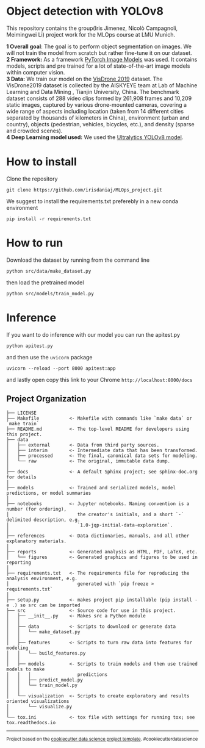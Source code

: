 Object detection with YOLOv8
==============================

This repository contains the group(Iris Jimenez, Nicolò Campagnoli, Meimingwei Li) project work for the MLOps course at LMU Munich. 


**1 Overall goal**: The goal is to perform object segmentation on images. We will not train the model from scratch but rather fine-tune it on our dataset. \
**2 Framework:** As a framework [PyTorch Image Models](https://github.com/huggingface/pytorch-image-models) was used. It contains models, scripts and pre trained for a lot of state-of-the-art image models within computer vision.\
**3 Data:** We train our model on the [VisDrone 2019](https://github.com/VisDrone/VisDrone-Dataset) dataset. The VisDrone2019 dataset is collected by the AISKYEYE team at Lab of Machine Learning and Data Mining , Tianjin University, China. The benchmark dataset consists of 288 video clips formed by 261,908 frames and 10,209 static images, captured by various drone-mounted cameras, covering a wide range of aspects including location (taken from 14 different cities separated by thousands of kilometers in China), environment (urban and country), objects (pedestrian, vehicles, bicycles, etc.), and density (sparse and crowded scenes).  \
**4 Deep Learning model used:**  We used the [Ultralytics YOLOv8 model](https://github.com/ultralytics/ultralytics).

# How to install 
Clone the repository 
```
git clone https://github.com/irisdaniaj/MLOps_project.git
```
We suggest to install the requirements.txt preferebly in a new conda environment 
```
pip install -r requirements.txt
``` 
# How to run 
Download the dataset by running from the command line
```
python src/data/make_dataset.py 
```
then load the pretrained model 
```
python src/models/train_model.py
```
# Inference 
If you want to do inference with our model you can run the apitest.py 
```
python apitest.py
```
and then use the `uvicorn` package 
```
uvicorn --reload --port 8000 apitest:app
```
and lastly open copy this link to your Chrome `http://localhost:8000/docs`



Project Organization
------------

    ├── LICENSE
    ├── Makefile           <- Makefile with commands like `make data` or `make train`
    ├── README.md          <- The top-level README for developers using this project.
    ├── data
    │   ├── external       <- Data from third party sources.
    │   ├── interim        <- Intermediate data that has been transformed.
    │   ├── processed      <- The final, canonical data sets for modeling.
    │   └── raw            <- The original, immutable data dump.
    │
    ├── docs               <- A default Sphinx project; see sphinx-doc.org for details
    │
    ├── models             <- Trained and serialized models, model predictions, or model summaries
    │
    ├── notebooks          <- Jupyter notebooks. Naming convention is a number (for ordering),
    │                         the creator's initials, and a short `-` delimited description, e.g.
    │                         `1.0-jqp-initial-data-exploration`.
    │
    ├── references         <- Data dictionaries, manuals, and all other explanatory materials.
    │
    ├── reports            <- Generated analysis as HTML, PDF, LaTeX, etc.
    │   └── figures        <- Generated graphics and figures to be used in reporting
    │
    ├── requirements.txt   <- The requirements file for reproducing the analysis environment, e.g.
    │                         generated with `pip freeze > requirements.txt`
    │
    ├── setup.py           <- makes project pip installable (pip install -e .) so src can be imported
    ├── src                <- Source code for use in this project.
    │   ├── __init__.py    <- Makes src a Python module
    │   │
    │   ├── data           <- Scripts to download or generate data
    │   │   └── make_dataset.py
    │   │
    │   ├── features       <- Scripts to turn raw data into features for modeling
    │   │   └── build_features.py
    │   │
    │   ├── models         <- Scripts to train models and then use trained models to make
    │   │   │                 predictions
    │   │   ├── predict_model.py
    │   │   └── train_model.py
    │   │
    │   └── visualization  <- Scripts to create exploratory and results oriented visualizations
    │       └── visualize.py
    │
    └── tox.ini            <- tox file with settings for running tox; see tox.readthedocs.io


--------

<p><small>Project based on the <a target="_blank" href="https://drivendata.github.io/cookiecutter-data-science/">cookiecutter data science project template</a>. #cookiecutterdatascience</small></p>
